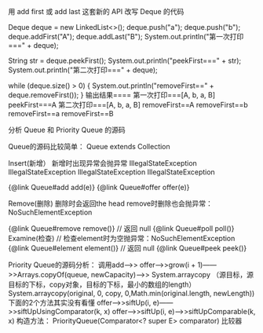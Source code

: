 用 add first 或 add last 这套新的 API 改写 Deque 的代码

Deque<String> deque = new LinkedList<>();
deque.push("a");
deque.push("b");
deque.addFirst("A");
deque.addLast("B");
System.out.println("第一次打印===" + deque);

String str = deque.peekFirst();
System.out.println("peekFirst===" + str);
System.out.println("第二次打印===" + deque);

while (deque.size() > 0) {
    System.out.println("removeFirst==" + deque.removeFirst());
}
输出结果====
第一次打印===[A, b, a, B]
peekFirst===A
第二次打印===[A, b, a, B]
removeFirst==A
removeFirst==b
removeFirst==a
removeFirst==B

分析 Queue 和 Priority Queue 的源码

Queue的源码比较简单：
 Queue<E> extends Collection<E>

Insert(新增）
新增时出现异常会抛异常
IllegalStateException
IllegalStateException
IllegalStateException
IllegalStateException
<td>{@link Queue#add add(e)}</td>
<td>{@link Queue#offer offer(e)}</td>

Remove(删除)
删除时会返回the head
remove时删除也会抛异常：NoSuchElementException
<td>{@link Queue#remove remove()}</td>
// 返回 null
<td>{@link Queue#poll poll()}</td>
Examine(检查)
// 检查element时为空抛异常：NoSuchElementException
<td>{@link Queue#element element()}</td>
// 返回 null
<td>{@link Queue#peek peek()}</td>


Priority Queue的源码分析：
调用add——>>
offer——>>grow(i + 1)——>>Arrays.copyOf(queue, newCapacity)——>>
System.arraycopy （源目标，源目标的下标，copy对象，目标的下标，最小的数组的length）
System.arraycopy(original, 0, copy, 0,Math.min(original.length, newLength))
下面的2个方法其实没有看懂
offer——>>siftUp(i, e)——>>siftUpUsingComparator(k, x)
offer——>>siftUp(i, e)——>>siftUpComparable(k, x)
构造方法：
PriorityQueue(Comparator<? super E> comparator)
比较器
